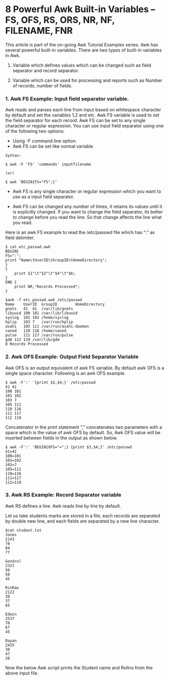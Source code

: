 # 8 Powerful Awk Built-in Variables – FS, OFS, RS, ORS, NR, NF, FILENAME, FNR

This article is part of the on-going Awk Tutorial Examples series. Awk has several powerful built-in variables. There are two types of built-in variables in Awk.

1. Variable which defines values which can be changed such as field separator and record separator.

2. Variable which can be used for processing and reports such as Number of records, number of fields.


### 1. Awk FS Example: Input field separator variable.

Awk reads and parses each line from input based on whitespace character by default and set the variables $1,$2 and etc. Awk FS variable is used to set the field separator for each record. Awk FS can be set to any single character or regular expression. You can use input field separator using one of the following two options:

* Using -F command line option.
* Awk FS can be set like normal variable.

```
Syntax:

$ awk -F 'FS' 'commands' inputfilename

(or)

$ awk 'BEGIN{FS="FS";}'
```

* Awk FS is any single character or regular expression which you want to use as a input field separator.

* Awk FS can be changed any number of times, it retains its values until it is explicitly changed. If you want to change the field separator, its better to change before you read the line. So that change affects the line what you read.

Here is an awk FS example to read the /etc/passwd file which has “:” as field delimiter.

```
$ cat etc_passwd.awk
BEGIN{
FS=":";
print "Name\tUserID\tGroupID\tHomeDirectory";
}
{
	print $1"\t"$3"\t"$4"\t"$6;
}
END {
	print NR,"Records Processed";
}
```
```
$awk -f etc_passwd.awk /etc/passwd
Name    UserID  GroupID        HomeDirectory
gnats	41	41	/var/lib/gnats
libuuid	100	101	/var/lib/libuuid
syslog	101	102	/home/syslog
hplip	103	7	/var/run/hplip
avahi	105	111	/var/run/avahi-daemon
saned	110	116	/home/saned
pulse	111	117	/var/run/pulse
gdm	112	119	/var/lib/gdm
8 Records Processed
```

### 2. Awk OFS Example: Output Field Separator Variable

Awk OFS is an output equivalent of awk FS variable. By default awk OFS is a single space character. Following is an awk OFS example.
```
$ awk -F':' '{print $3,$4;}' /etc/passwd
41 41
100 101
101 102
103 7
105 111
110 116
111 117
112 119
```

Concatenator in the print statement “,” concatenates two parameters with a space which is the value of awk OFS by default. So, Awk OFS value will be inserted between fields in the output as shown below.

```
$ awk -F':' 'BEGIN{OFS="=";} {print $3,$4;}' /etc/passwd
41=41
100=101
101=102
103=7
105=111
110=116
111=117
112=119
```

### 3. Awk RS Example: Record Separator variable

Awk RS defines a line. Awk reads line by line by default.

Let us take students marks are stored in a file, each records are separated by double new line, and each fields are separated by a new line character.

```
$cat student.txt
Jones
2143
78
84
77

Gondrol
2321
56
58
45

RinRao
2122
38
37
65

Edwin
2537
78
67
45

Dayan
2415
30
47
20
```

Now the below Awk script prints the Student name and Rollno from the above input file.